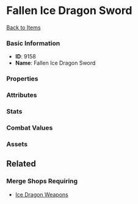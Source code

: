 # Fallen Ice Dragon Sword

<no description available>

[Back to Items](../items.md)

### Basic Information

- **ID**: 9158
- **Name**: Fallen Ice Dragon Sword

### Properties


### Attributes


### Stats


### Combat Values


### Assets


## Related

### Merge Shops Requiring

- [Ice Dragon Weapons](../merge-shops/134-ice-dragon-weapons.md)

